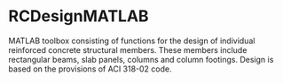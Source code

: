 RCDesignMATLAB
==============

MATLAB toolbox consisting of functions for the design of individual reinforced concrete structural members. These members include rectangular beams, slab panels, columns and column footings. Design is based on the provisions of ACI 318-02 code.
